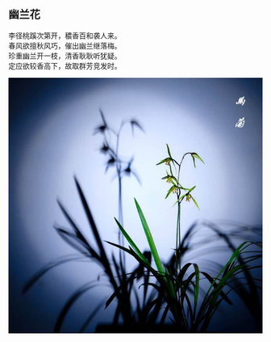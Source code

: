 ## 幽兰花  
李径桃蹊次第开，穠香百和袭人来。  
春风欲擅秋风巧，催出幽兰继落梅。   
珍重幽兰开一枝，清香耿耿听犹疑。   
定应欲较香高下，故取群芳竞发时。  

![幽兰花](src/main/resources/static/img-md/orchid.jpeg)

